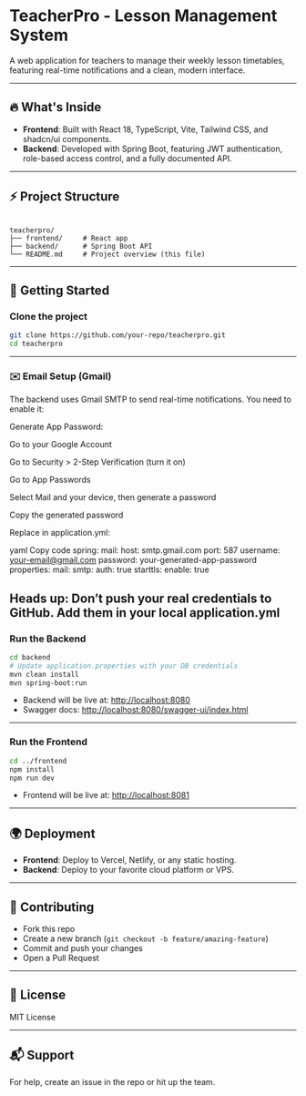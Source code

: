 
# TeacherPro - Lesson Management System

A web application for teachers to manage their weekly lesson timetables, featuring real-time notifications and a clean, modern interface.

---

## 🔥 What's Inside

- **Frontend**: Built with React 18, TypeScript, Vite, Tailwind CSS, and shadcn/ui components.
- **Backend**: Developed with Spring Boot, featuring JWT authentication, role-based access control, and a fully documented API.

---

## ⚡ Project Structure

```

teacherpro/
├── frontend/     # React app
├── backend/      # Spring Boot API
└── README.md     # Project overview (this file)

````

---

## 🚀 Getting Started

### Clone the project
```bash
git clone https://github.com/your-repo/teacherpro.git
cd teacherpro
````

---
### ✉️ Email Setup (Gmail)
The backend uses Gmail SMTP to send real-time notifications. You need to enable it:

Generate App Password:

Go to your Google Account

Go to Security > 2-Step Verification (turn it on)

Go to App Passwords

Select Mail and your device, then generate a password

Copy the generated password

Replace in application.yml:

yaml
Copy code
spring:
  mail:
    host: smtp.gmail.com
    port: 587
    username: your-email@gmail.com
    password: your-generated-app-password
    properties:
      mail:
        smtp:
          auth: true
          starttls:
            enable: true
## Heads up: Don’t push your real credentials to GitHub. Add them in your local application.yml

### Run the Backend

```bash
cd backend
# Update application.properties with your DB credentials
mvn clean install
mvn spring-boot:run
```

* Backend will be live at: [http://localhost:8080](http://localhost:8080)
* Swagger docs: [http://localhost:8080/swagger-ui/index.html](http://localhost:8080/swagger-ui/index.html)

---

### Run the Frontend

```bash
cd ../frontend
npm install
npm run dev
```

* Frontend will be live at: [http://localhost:8081](http://localhost:8081)

---

## 🌍 Deployment

* **Frontend**: Deploy to Vercel, Netlify, or any static hosting.
* **Backend**: Deploy to your favorite cloud platform or VPS.

---

## 🤝 Contributing

* Fork this repo
* Create a new branch (`git checkout -b feature/amazing-feature`)
* Commit and push your changes
* Open a Pull Request

---

## 📜 License

MIT License

---

## 📬 Support

For help, create an issue in the repo or hit up the team.

```
